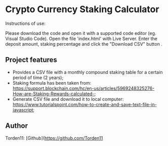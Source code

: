 

# Crypto Currency Staking Calculator


Instructions of use:

Please download the code and open it with a supported code editor (eg. Visual Studio Code).
Open the file 'index.html' with Live Server.
Enter the deposit amount, staking percentage and  click the "Download CSV" button .



## Project features
-   Provides a CSV file with a monthly compound staking table for a certain period of time (2 years);
-   Staking formula has been taken from: https://support.blockchain.com/hc/en-us/articles/5969248325276-How-are-Staking-Rewards-calculated-;
-   Generate CSV file and download it to local computer: https://www.tutorialspoint.com/how-to-create-and-save-text-file-in-javascript;

## Author

Torden11: [Github](https://github.com/Torden11
